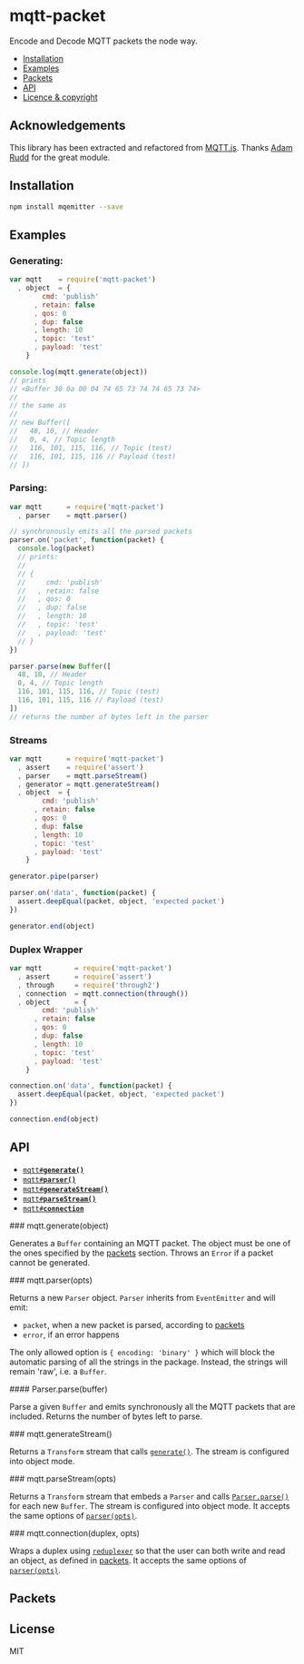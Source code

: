 mqtt-packet
===========

Encode and Decode MQTT packets the node way.

  * <a href="#installtion">Installation</a>
  * <a href="#examples">Examples</a>
  * <a href="#packets">Packets</a>
  * <a href="#api">API</a>
  * <a href="#licence">Licence &amp; copyright</a>

Acknowledgements
----------------

This library has been extracted and refactored from
[MQTT.js](http://github.com/adamvr/MQTT.js). Thanks [Adam Rudd](http://github.com/adamvr) for the great module.


## Installation

```bash
npm install mqemitter --save
```

Examples
--------

### Generating:

```js
var mqtt    = require('mqtt-packet')
  , object  = {
        cmd: 'publish'
      , retain: false
      , qos: 0
      , dup: false
      , length: 10
      , topic: 'test'
      , payload: 'test'
    }

console.log(mqtt.generate(object))
// prints
// <Buffer 30 0a 00 04 74 65 73 74 74 65 73 74>
//
// the same as
//
// new Buffer([
//   48, 10, // Header
//   0, 4, // Topic length
//   116, 101, 115, 116, // Topic (test)
//   116, 101, 115, 116 // Payload (test)
// ])
```

### Parsing:

```js
var mqtt      = require('mqtt-packet')
  , parser    = mqtt.parser()

// synchronously emits all the parsed packets
parser.on('packet', function(packet) {
  console.log(packet)
  // prints:
  //
  // {
  //     cmd: 'publish'
  //   , retain: false
  //   , qos: 0
  //   , dup: false
  //   , length: 10
  //   , topic: 'test'
  //   , payload: 'test'
  // }
})

parser.parse(new Buffer([
  48, 10, // Header
  0, 4, // Topic length
  116, 101, 115, 116, // Topic (test)
  116, 101, 115, 116 // Payload (test)
])
// returns the number of bytes left in the parser
```

### Streams

```js
var mqtt      = require('mqtt-packet')
  , assert    = require('assert')
  , parser    = mqtt.parseStream()
  , generator = mqtt.generateStream()
  , object  = {
        cmd: 'publish'
      , retain: false
      , qos: 0
      , dup: false
      , length: 10
      , topic: 'test'
      , payload: 'test'
    }

generator.pipe(parser)

parser.on('data', function(packet) {
  assert.deepEqual(packet, object, 'expected packet')
})

generator.end(object)
```

### Duplex Wrapper

```js
var mqtt        = require('mqtt-packet')
  , assert      = require('assert')
  , through     = require('through2')
  , connection  = mqtt.connection(through())
  , object      = {
        cmd: 'publish'
      , retain: false
      , qos: 0
      , dup: false
      , length: 10
      , topic: 'test'
      , payload: 'test'
    }

connection.on('data', function(packet) {
  assert.deepEqual(packet, object, 'expected packet')
})

connection.end(object)
```

API
---

  * <a href="#generate"><code>mqtt#<b>generate()</b></code></a>
  * <a href="#parser"><code>mqtt#<b>parser()</b></code></a>
  * <a href="#generateStream"><code>mqtt#<b>generateStream()</b></code></a>
  * <a href="#parseStream"><code>mqtt#<b>parseStream()</b></code></a>
  * <a href="#connection"><code>mqtt#<b>connection</b></code></a>

<a name="generate">
### mqtt.generate(object)

Generates a `Buffer` containing an MQTT packet.
The object must be one of the ones specified by the [packets](#packets)
section. Throws an `Error` if a packet cannot be generated.

<a name="parser">
### mqtt.parser(opts)

Returns a new `Parser` object. `Parser` inherits from `EventEmitter` and
will emit:

  * `packet`, when a new packet is parsed, according to
    [packets](#packets)
  * `error`, if an error happens

The only allowed option is `{ encoding: 'binary' }` which will block the
automatic parsing of all the strings in the package. Instead, the
strings will remain 'raw', i.e. a `Buffer`.

<a name="parse">
#### Parser.parse(buffer)

Parse a given `Buffer` and emits synchronously all the MQTT packets that
are included. Returns the number of bytes left to parse.

<a name="generateStream">
### mqtt.generateStream()

Returns a `Transform` stream that calls [`generate()`](#generate).
The stream is configured into object mode.

<a name="parseStream">
### mqtt.parseStream(opts)

Returns a `Transform` stream that embeds a `Parser` and calls [`Parser.parse()`](#parse)
for each new `Buffer`. The stream is configured into object mode. It
accepts the same options of [`parser(opts)`](#parser).

<a name="connection">
### mqtt.connection(duplex, opts)

Wraps a duplex using [`reduplexer`](http://npm.im/reduplexer) so that
the user can both write and read an object, as defined in [packets](#packets).
It accepts the same options of [`parser(opts)`](#parser).

Packets
-------

License
-------

MIT
